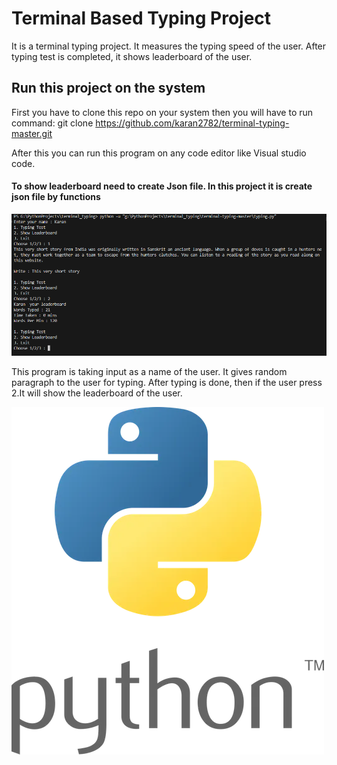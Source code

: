 
# Terminal Based Typing Project

It is a terminal typing project. It measures the typing speed of the user. After typing test is completed, it shows leaderboard of the user.

## Run this project on the system
First you have to clone this repo on your system then you will have to run command:
git clone https://github.com/karan2782/terminal-typing-master.git

After this you can run this program on any code editor like Visual studio code. 

#### To show leaderboard need to create Json file. In this project it is create json file by functions

![App Screenshot](https://github.com/karan2782/terminal-typing-master/blob/main/Screenshot%202024-02-23%20155143.png)

This program is taking input as a name of the user. It gives random paragraph to the user for typing.
After typing is done, then if the user press 2.It will show the leaderboard of the user.

![App Screenshot](https://github.com/karan2782/terminal-typing-master/blob/main/python.webp)

